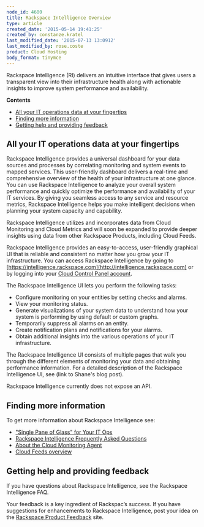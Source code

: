 ```yaml
---
node_id: 4680
title: Rackspace Intelligence Overview
type: article
created_date: '2015-05-14 19:41:25'
created_by: constanze.kratel
last_modified_date: '2015-07-13 13:0912'
last_modified_by: rose.coste
product: Cloud Hosting
body_format: tinymce
---
```


Rackspace Intelligence (RI) delivers an intuitive interface that gives
users a transparent view into their infrastructure health along with
actionable insights to improve system performance and availability.

**Contents**

-   [All your IT operations data at your
    fingertips](#ITOperatioinsDataatYourFingertips)
-   [Finding more information](#Findingmoreinfo)
-   [Getting help and providing
    feedback](#gettingHelpandprovidingFeedback)

All your IT operations data at your fingertips
----------------------------------------------

Rackspace Intelligence provides a universal dashboard for your data
sources and processes by correlating monitoring and system events to
mapped services. This user-friendly dashboard delivers a real-time and
comprehensive overview of the health of your infrastructure at one
glance. You can use Rackspace Intelligence to analyze your overall
system performance and quickly optimize the performance and availability
of your IT services. By giving you seamless access to any service and
resource metrics, Rackspace Intelligence helps you make intelligent
decisions when planning your system capacity and capability.

Rackspace Intelligence utilizes and incorporates data from Cloud
Monitoring and Cloud Metrics and will soon be expanded to provide deeper
insights using data from other Rackspace Products, including Cloud
Feeds.

Rackspace Intelligence provides an easy-to-access, user-friendly
graphical UI that is reliable and consistent no matter how you grow your
IT infrastructure. You can access Rackspace Intelligence by going to
[https://intelligence.rackspace.com](http://intelligence.rackspace.com)
or by logging into your [Cloud Control Panel
account](https://mycloud.rackspace.com).

The Rackspace Intelligence UI lets you perform the following tasks:

-   Configure monitoring on your entities by setting checks and alarms.
-   View your monitoring status.
-   Generate visualizations of your system data to understand how your
    system is performing by using default or custom graphs.
-   Temporarily suppress all alarms on an entity.
-   Create notification plans and notifications for your alarms.
-   Obtain additional insights into the various operations of your IT
    infrastructure.

The Rackspace Intelligence UI consists of multiple pages that walk you
through the different elements of monitoring your data and obtaining
performance information. For a detailed description of the Rackspace
Intelligence UI, see (link to Shane's blog post).

Rackspace Intelligence currently does not expose an API.

Finding more information
------------------------

To get more information about Rackspace Intelligence see:

-   ["Single Pane of Glass" for Your IT
    Ops](http://www.rackspace.com/blog/cloud-monitoring/)
-   [Rackspace Intelligence Frequently Asked
    Questions](http://www.rackspace.com/knowledge_center/article/rackspace-intelligence-frequently-asked-questions)
-   [About the Cloud Monitoring
    Agent](http://www.rackspace.com/knowledge_center/article/about-the-cloud-monitoring-agent)
-   [Cloud Feeds
    overview](http://www.rackspace.com/knowledge_center/article/cloud-feeds-overview)

Getting help and providing feedback
-----------------------------------

If you have questions about Rackspace Intelligence, see the Rackspace
Intelligence FAQ.

Your feedback is a key ingredient of Rackspac&rsquo;s success. If you have
suggestions for enhancements to Rackspace Intelligence, post your idea
on the [Rackspace Product Feedback](https://feedback.rackspace.com/)
site.

